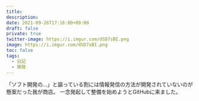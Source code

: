 ```yaml
---
title: 
description: 
date: 2021-09-26T17:16:00+09:00
draft: false
private: true
twitter-image: https://i.imgur.com/dSD7sBI.png
image: https://i.imgur.com/dSD7sBI.png
toc: false
tags:
  - 日記
  - 開発
---
```


「ソフト開発の…」と謳っている割には情報発信の方法が開発されていないのが懸案だった我が商店。
一念発起して整備を始めようとGitHubに来ました。
